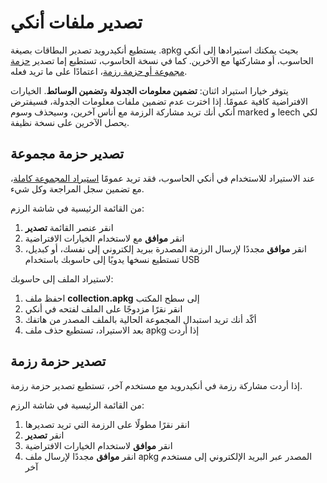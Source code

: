# تصدير ملفات أنكي

يستطيع أنكيدرويد تصدير البطاقات بصيغة .apkg بحيث يمكنك استيرادها إلى أنكي الحاسوب، أو مشاركتها مع الآخرين.
كما في نسخة الحاسوب، تستطيع إما تصدير [حزمة مجموعة أو حزمة رزمة](https://www.abdnh.net/anki-manual/exporting.html#حزم-الرزم)،
اعتمادًا على ما تريد فعله.

يتوفر خيارا استيراد اثنان: **تضمين معلومات الجدولة** و**تضمين الوسائط**. الخيارات الافتراضية كافية عمومًا.
إذا اخترت عدم تضمين ملفات معلومات الجدولة، فسيفترض أنكي أنك تريد مشاركة الرزمة مع أناس آخرين، وسيحذف
وسوم marked و leech لكي يحصل الآخرين على نسخة نظيفة.

## تصدير حزمة مجموعة
عند الاستيراد للاستخدام في أنكي الحاسوب، فقد تريد عمومًا
[استيراد المجموعة كاملة](https://www.abdnh.net/anki-manual/exporting.html#مجموعة-colpkg)،
مع تضمين سجل المراجعة وكل شيء.

من القائمة الرئيسية في شاشة الرزم:

1. انقر عنصر القائمة **تصدير**
2. انقر **موافق** مع لاستخدام الخيارات الافتراضية
3. انقر **موافق** مجددًا لإرسال الرزمة المصدرة ببريد إلكتروني إلى نفسك، أو كبديل، تستطيع نسخها يدويًا
    إلى حاسوبك باستخدام USB

لاستيراد الملف إلى حاسوبك:

1. احفظ ملف **collection.apkg** إلى سطح المكتب
2. انقر نقرًا مزدوجًا على الملف لفتحه في أنكي
3. أكّد أنك تريد استبدال المجموعة الحالية بالملف المصدر من هاتفك
4. بعد الاستيراد، تستطيع حذف ملف apkg إذا أردت

## تصدير حزمة رزمة
إذا أردت مشاركة رزمة في أنكيدرويد مع مستخدم آخر، تستطيع تصدير حزمة رزمة.

من القائمة الرئيسية في شاشة الرزم:

1. انقر نقرًا مطولًا على الرزمة التي تريد تصديرها
2. انقر **تصدير**
3. انقر **موافق** لاستخدام الخيارات الافتراضية
4. انقر  **موافق** مجددًا لإرسال ملف apkg المصدر عبر البريد الإلكتروني إلى مستخدم آخر
